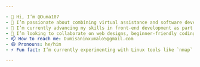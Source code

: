 ```yaml
---

- 👋 Hi, I’m @Duma107  
- 👀 I’m passionate about combining virtual assistance and software development to create innovative real-time solutions.  
- 🌱 I’m currently advancing my skills in front-end development as part of the CodeSpace Academy program while integrating project management from the ALX Virtual Assistant Fellowship. I'm also exploring the endless possibilities of Linux Ubuntu for both development and virtual assistance.  
- 💞️ I’m looking to collaborate on web designs, beginner-friendly coding projects, open-source contributions, and projects that merge virtual assistance with software development for enhanced productivity.  
- 📫 How to reach me: Dumisaninxumalo5@gmail.com  
- 😄 Pronouns: he/him  
- ⚡ Fun fact: I’m currently experimenting with Linux tools like `nmap` to explore connected devices and optimize workflows for software and virtual assistance tasks!  

---
```


<!---
Duma107/Duma107 is a ✨ special ✨ repository because its `README.md` (this file) appears on your GitHub profile.
You can click the Preview link to take a look at your changes.
--->
